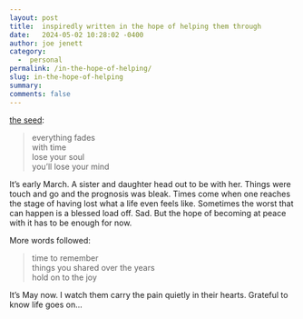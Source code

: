 ```yaml
---
layout: post
title:  inspiredly written in the hope of helping them through
date:   2024-05-02 10:28:02 -0400
author: joe jenett
category:
  -  personal
permalink: /in-the-hope-of-helping/
slug: in-the-hope-of-helping
summary: 
comments: false
---
```

<a href="https://ideas.joejenett.com/#time">the seed</a>:
<blockquote>
<p>
everything fades<br> 
with time<br>   
lose your soul<br>   
you’ll lose your mind
</p>
</blockquote>
<p>
It’s early March. A sister and daughter head out to be with her. Things were touch and go and the prognosis was bleak. Times come when one reaches the stage of having lost what a life even feels like. Sometimes the worst that can happen is a blessed load off. Sad. But the hope of becoming at peace with it has to be enough for now.
</p>
<p>
More words followed:
</p>
<blockquote>
<p>
time to remember<br>
things you shared over the years<br>
hold on to the joy
</p>
</blockquote>
<p>
It’s May now. I watch them carry the pain quietly in their hearts. Grateful to know life goes on... 
</p>

<a href="https://brid.gy/publish/mastodon"></a>